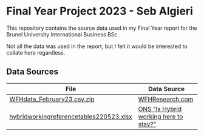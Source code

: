 # Final Year Project 2023 - Seb Algieri

This repository contains the source data used in my Final Year report for the Brunel University International Business BSc.

Not all the data was used in the report, but I felt it would be interested to collate here regardless. 

## Data Sources

| File  | Data Source |
| ------------- | ------------- |
| [WFHdata_February23.csv.zip](data/WFHdata_February23.csv.zip) | [WFHResearch.com](https://wfhresearch.com/data/) |
| [hybridworkingreferencetables220523.xlsx](data/hybridworkingreferencetables220523.xlsx) | [ONS "Is Hybrid working here to stay?"](https://www.ons.gov.uk/employmentandlabourmarket/peopleinwork/employmentandemployeetypes/articles/ishybridworkingheretostay/2022-05-23)|

